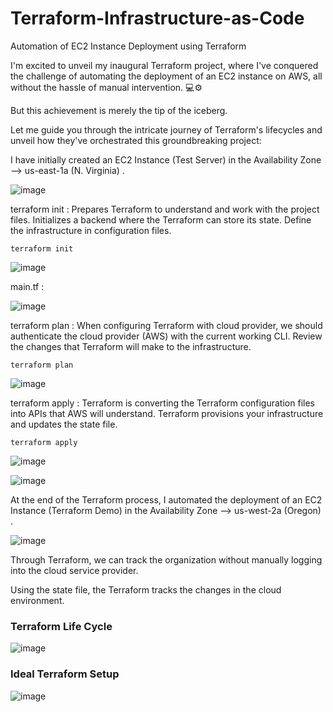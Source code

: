 # Terraform-Infrastructure-as-Code
Automation of EC2 Instance Deployment using Terraform


I'm excited to unveil my inaugural Terraform project, where I've conquered the challenge of automating the deployment of an EC2 instance on AWS, all without the hassle of manual intervention. 💻⚙️

But this achievement is merely the tip of the iceberg. 

Let me guide you through the intricate journey of Terraform's lifecycles and unveil how they've orchestrated this groundbreaking project: 

I have initially created an EC2 Instance (Test Server) in the Availability Zone --> us-east-1a (N. Virginia) .

![image](https://github.com/vighas-ks-16/Terraform-Configuration-Management/assets/107311113/1ec800f5-7c47-43b9-ac52-f74ba849f0bc)


terraform init : Prepares Terraform to understand and work with the project files. Initializes a backend where the Terraform can store its state. 
Define the infrastructure in configuration files.

```
terraform init
```

![image](https://github.com/vighas-ks-16/Terraform-Configuration-Management/assets/107311113/1043b937-712c-43ae-9343-7f95f82bfd1f)

main.tf :

![image](https://github.com/vighas-ks-16/Terraform-Configuration-Management/assets/107311113/94104c50-d533-495b-91be-126d74f72f4a)





terraform plan : When configuring Terraform with cloud provider, we should authenticate the  cloud provider (AWS) with the current working CLI. 
Review the changes that Terraform will make to the infrastructure.

 ```
terraform plan
```

![image](https://github.com/vighas-ks-16/Terraform-Configuration-Management/assets/107311113/23b247dd-5674-4a70-b743-ff6caa030545)


terraform apply : Terraform is converting the Terraform configuration files into APIs that AWS will understand. 
Terraform provisions your infrastructure and updates the state file.

```
terraform apply
```

![image](https://github.com/vighas-ks-16/Terraform-Configuration-Management/assets/107311113/c6910cb0-8cb9-4e09-91a0-2000b081a33f)

![image](https://github.com/vighas-ks-16/Terraform-Configuration-Management/assets/107311113/61fbafe5-6023-4060-a9e2-182ad2711923)




At the end of the Terraform process, I automated the deployment of an EC2 Instance (Terraform Demo) in the Availability Zone --> us-west-2a (Oregon) .

![image](https://github.com/vighas-ks-16/Terraform-Configuration-Management/assets/107311113/c6dfae0c-e300-410a-b12a-be82e56ee8e6)



Through Terraform, we can track the organization without manually logging into the cloud service provider. 

Using the state file, the Terraform tracks the changes in the cloud environment.


### Terraform Life Cycle 

![image](https://github.com/vighas-ks-16/Terraform-Configuration-Management/assets/107311113/b20d8e5d-4bc8-4caa-9dd8-b6ac67448bfa)


### Ideal Terraform Setup

![image](https://github.com/vighas-ks-16/Terraform-Configuration-Management/assets/107311113/acdf3c04-84c0-4ff3-91b5-a01b4a452868)


